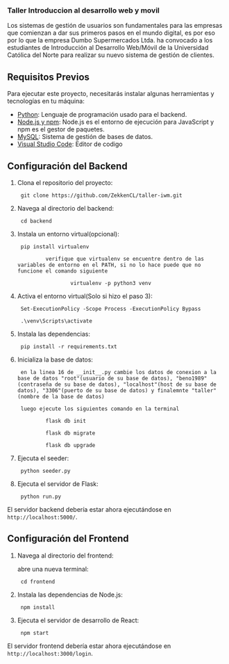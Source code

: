 ### Taller Introduccion al desarrollo web y movil

Los sistemas de gestión de usuarios son fundamentales para las empresas que comienzan a dar sus primeros pasos en el mundo digital, es por eso por lo que la empresa Dumbo Supermercados Ltda. ha convocado a los estudiantes de Introducción al Desarrollo Web/Móvil de la Universidad Católica del Norte para realizar su nuevo sistema de gestión de clientes.

## Requisitos Previos

Para ejecutar este proyecto, necesitarás instalar algunas herramientas y tecnologías en tu máquina:

- [Python](https://www.python.org/downloads/): Lenguaje de programación usado para el backend.
- [Node.js y npm](https://nodejs.org/en/download/): Node.js es el entorno de ejecución para JavaScript y npm es el gestor de paquetes.
- [MySQL](https://dev.mysql.com/downloads/installer/): Sistema de gestión de bases de datos.
- [Visual Studio Code](https://code.visualstudio.com/download): Editor de codigo

## Configuración del Backend

1. Clona el repositorio del proyecto:

        git clone https://github.com/ZekkenCL/taller-iwm.git

2. Navega al directorio del backend:

        cd backend

3. Instala un entorno virtual(opcional):

        pip install virtualenv

                verifique que virtualenv se encuentre dentro de las variables de entorno en el PATH, si no lo hace puede que no funcione el comando siguiente

                        virtualenv -p python3 venv

4. Activa el entorno virtual(Solo si hizo el paso 3):

        Set-ExecutionPolicy -Scope Process -ExecutionPolicy Bypass

        .\venv\Scripts\activate

5. Instala las dependencias:

        pip install -r requirements.txt

6. Inicializa la base de datos:

        en la linea 16 de __init__.py cambie los datos de conexion a la base de datos "root"(usuario de su base de datos), "beno1989"(contraseña de su base de datos), "localhost"(host de su base de datos), "3306"(puerto de su base de datos) y finalemnte "taller"(nombre de la base de datos) 

        luego ejecute los siguientes comando en la terminal

                flask db init

                flask db migrate

                flask db upgrade

7. Ejecuta el seeder:

        python seeder.py

8. Ejecuta el servidor de Flask:

        python run.py

El servidor backend debería estar ahora ejecutándose en `http://localhost:5000/`.

## Configuración del Frontend

1. Navega al directorio del frontend:

    abre una nueva terminal:

        cd frontend

2. Instala las dependencias de Node.js:

        npm install

3. Ejecuta el servidor de desarrollo de React:

        npm start

El servidor frontend debería estar ahora ejecutándose en `http://localhost:3000/login`.


    




